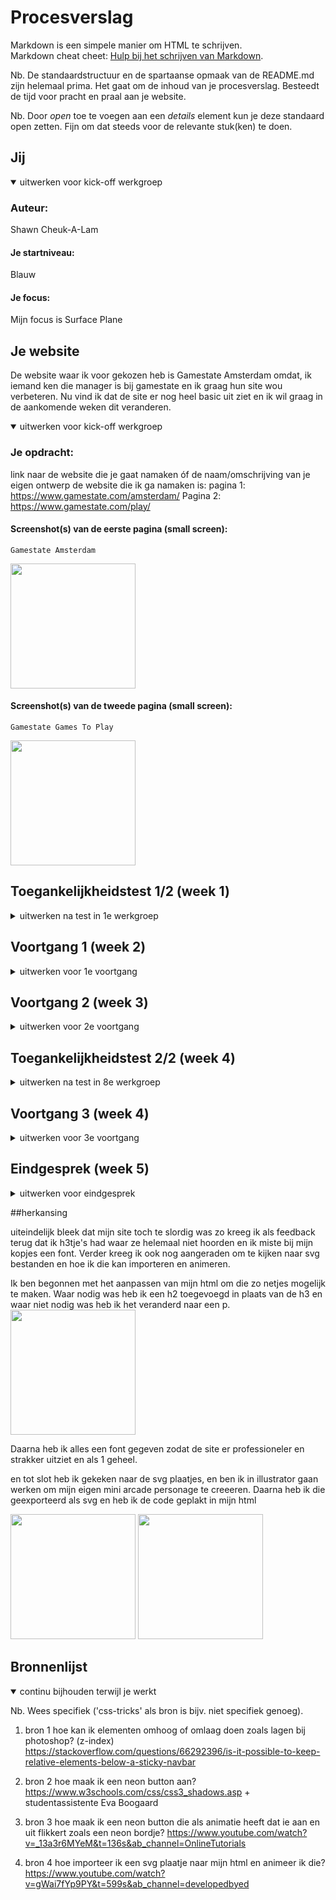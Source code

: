 # Procesverslag
Markdown is een simpele manier om HTML te schrijven.  
Markdown cheat cheet: [Hulp bij het schrijven van Markdown](https://github.com/adam-p/markdown-here/wiki/Markdown-Cheatsheet).

Nb. De standaardstructuur en de spartaanse opmaak van de README.md zijn helemaal prima. Het gaat om de inhoud van je procesverslag. Besteedt de tijd voor pracht en praal aan je website.

Nb. Door *open* toe te voegen aan een *details* element kun je deze standaard open zetten. Fijn om dat steeds voor de relevante stuk(ken) te doen.





## Jij

<details open>
  <summary>uitwerken voor kick-off werkgroep</summary>

  ### Auteur:
  Shawn Cheuk-A-Lam

  #### Je startniveau:
  Blauw

  #### Je focus:
  Mijn focus is Surface Plane
 
</details>





## Je website
De website waar ik voor gekozen heb is Gamestate Amsterdam omdat, ik iemand ken die manager is bij gamestate en ik graag hun site wou verbeteren. Nu vind ik dat de site er nog heel basic uit ziet en ik wil graag in de aankomende weken dit veranderen.
<details open>
  <summary>uitwerken voor kick-off werkgroep</summary>
  

  ### Je opdracht:
  link naar de website die je gaat namaken óf de naam/omschrijving van je eigen ontwerp
  de website die ik ga namaken is:
  pagina 1:
  https://www.gamestate.com/amsterdam/
  Pagina 2:
  https://www.gamestate.com/play/

  #### Screenshot(s) van de eerste pagina (small screen): 
    Gamestate Amsterdam 
  
  <img width="200px" src="https://user-images.githubusercontent.com/27526178/193482122-d8002834-a8fc-43ca-86d7-015033b2dcfb.jpg">
  
  #### Screenshot(s) van de tweede pagina (small screen):
    Gamestate Games To Play
  
  <img width="200px" src="https://user-images.githubusercontent.com/27526178/193482193-b5f54bd9-7b66-4068-bb08-e197ae35b33f.jpg">
 
</details>



## Toegankelijkheidstest 1/2 (week 1)

<details>
  <summary>uitwerken na test in 1e werkgroep</summary>

  ### Bevindingen
  Lijst met je bevindingen die in de test naar voren kwamen:
  

  #### Screenreader
  Hier korte omschrijving (met indien nodig afbeeldingen)
  In week 2 begon ik samen met een klasgenoot de gekozen website uit te testen op fouten die verbetert kunnen worden.
  We zijn begonnen met de screenreader, Hieruit bleek al gauw dat de screen reader alles begon voor te lezen en dat de screenreader 
  sommige dingen wel voorlas zoals random images maar dan opeens een stukje skipte en een heading begon voor te lezen dus soms pakte hij wel
  een image met heading en soms alleen de heading.
  Hier een omschrijving van hoe het opgelost kan worden (met indien nodig afbeeldingen)
  Oplossing:
  de oplossing hiervoor is eventueel ervoor zorgen dat de screen reader ten eerste alleen de belangrijke informatie voor leest
  zoals de headings, linkjes en buttons.

  #### Muis en Toetsenbord 
  Hier korte omschrijving (met indien nodig afbeeldingen)
  Daarna begonnen wij met het testen van muis en toetsenbord alleen te gebruiken. 
  Bevindingen:
  Tab toets werkt dat is goed maar, er is geen aparte stijling voor de verschillende states waardoor de site er heel basic uit ziet en
  je makkelijk kwijt raakt waar je was als je afgeleid raakt.
    
  Hier een omschrijving van hoe het opgelost kan worden (met indien nodig afbeeldingen)
  Oplossing:
  verschillende states vormgeven.

  #### Motoriek (shocks, elastiekjes)
  
  Hier korte omschrijving (met indien nodig afbeeldingen)
  <img width="200px" src="https://user-images.githubusercontent.com/27526178/193483244-ac7fdc62-87f1-450f-b1a0-e1b13a0cf7b2.jpg">
  
  Bevindingen:
  Het is echt heel lastig om een mousepad te gebruiken als je een ziekte hebt zoals parkinson, zelfs het toetsenbord en tab toets is moeilijk.
  
  Oplossingen:
  hoe dit precies opgelost kan worden durf ik niet te zeggen.

  #### Visueel (brillen, contrast, kleurenblind, dark/light). 
  Hier korte omschrijving (met indien nodig afbeeldingen)
  Bevindingen:
  Sommige letters waren niet te lezen omdat ze of te dun waren of te klein, qua contrast en kleurenblind zat er wel lekker veel verschil in. 
  Dus dat was goed maar een dark/light mode was er niet.

  Oplossingen:
  -dark light mode toepassen.
  -letters groter maken of bold

</details>

## Voortgang 1 (week 2)

<details>
  <summary>uitwerken voor 1e voortgang</summary>

  ### Stand van zaken
  hier dit ging goed & dit was lastig (neem ook screenshots op van delen van je website en code)
  Wat minder goed ging was mijn motivatie. Het was net zomervakantie geweest en wij moesten meteen weer aan de slag,
  voor mij was dit heel lastig vooral ook omdat ik niet de beste ben in html of css en dan krijg ik gelijk al iets voor mij waarvan ik 
  eigenlijk geen idee heb hoe ik moet beginnen. dit is ook terug te zien in mijn eerste paar weken waar ik qua html en css echt weinig heb.
  
  Code week 2:
  <img width="200px" src="https://user-images.githubusercontent.com/27526178/193483624-b6eea6f8-6ccc-4990-b3b7-0bd6fe129ab0.jpg">
  <img width="200px" src="https://user-images.githubusercontent.com/27526178/193483628-1f8f9591-cdef-4266-b7b4-573fb69128b4.jpg">

  

  ### Verslag van meeting
  hier na afloop snel de uitkomsten van de meeting vastleggen
  Ik begon mijn eerste feedback gesprek met de studentassistentes. Zij waren erg behulpzaam en hielpen mij vooral om een begin te maken.
  ik had een aantal vragen over de navigatie en hoe ik de hamburger menu het beste kon maken. maar omdat ik dit nog niet in mijn html had staan
  werd dit een beetje lastig voor hun. Deze eerste gesprek was mijn eerste wake up call van ik moet echt aan de slag en dat ben ik hierna ook gaan doen.

</details>



## Voortgang 2 (week 3)

<details>
  <summary>uitwerken voor 2e voortgang</summary>

  ### Stand van zaken
  Na mijn vorige feedback gesprek ben ik ook echt hard aan het werk gegaan en heb ik al mijn content van de pagina in mijn html verwerkt 
  en ben ik aan de slag gegaan met mijn css. helaas liep ik nog wel een klein beetje achter door mijn gebrek aan motivatie in week 1 en begin van week 2
  maar vooruitgang was er.
  <img width="200px" src="https://user-images.githubusercontent.com/27526178/193483874-a75b9b96-dd57-4d59-b2e6-1a67be4b9c5b.jpg">
  <img width="200px" src="https://user-images.githubusercontent.com/27526178/193483877-ba784591-819a-474d-92c9-d937dbdecbc9.jpg">


  ### Verslag van meeting
  hier na afloop snel de uitkomsten van de meeting vastleggen
  Mijn 2e gesprek was met mijn docent. een probleem dat ik had was dat er wit ruimte aan de rechterkant van mijn pagina ontstond en de oorzaak ervan
  was niet te vinden. uiteindelijk bleek het om mijn position te gaan die ik op de verkeerde element had gezet maar toen tijdens het gesprek konden wij 
  het niet vinden. Verder bleek uit het gesprek ook waar ik al bang voor was, het feit dat ik nog steeds een klein beetje achter liep. Dit was mijn 2e wake up call
  en dit betekende dat ik nog harder aan de slag moest.

</details>





## Toegankelijkheidstest 2/2 (week 4)

<details>
  <summary>uitwerken na test in 8e werkgroep</summary>
 
  #### Screenreader
  Hier korte omschrijving (met indien nodig afbeeldingen)
  de screen reader leest alle headings en alle interactieve elementen en gaat dus niet meer 
  over alle onnodige informatie heen tenzij daar op word geklikt.
  

  #### Muis en Toetsenbord 
  Tab toets werkt maar heeft nog steeds geen indicatie van waar je op naar toe tabt
  
  hoe dit opgelost kan worden is door active states en focus states toe te passen en die vorm te geven in css 
  door middel van animaties of de achtergrond kleur te veranderen.

  #### Motoriek (shocks, elastiekjes)
  Wat opviel is dat er in mijn laptop een shortcut is om te alt-tabben als je met drie vingers op de mousepad omhoog swiped,
  dus elke keer wanneer jovan probeert te scrollen alt tabbed hij perongeluk. 
  
  hoe dit op te lossen is is door naar mijn instellingen te gaan en de shortcut uit te doen of door iets te coderen wat begrijpt dat 
  er een hogere input is of meerdere input naar voren komt maar hoe je dit precies moet coderen of of dit uberhaupt kan weet ik niet.


  #### Visueel (brillen, contrast, kleurenblind, dark/light). 
  er is een dark/light mode toegepast die het makkelijker maakt voor de gebruiker om te kijken naar de website via zijn of haar
  preference, de tekst is lekker in bold goed te lezen en er is veel gebruik gemaakt van felle contrastrerende kleuren.

</details>





## Voortgang 3 (week 4)

<details>
  <summary>uitwerken voor 3e voortgang</summary>

  ### Stand van zaken
  De laatste weken is aangekomen en wat beter gaat is de animaties en de overal vormgeving van mijn website. In deze fase heb ik vooral gefocused op de verbeteringen,
  de surface plane, de animaties en de states.
  <img width="200px" src="https://user-images.githubusercontent.com/27526178/193484501-46bcaca8-9df7-46a3-8f61-cd9ed9434406.jpg">
  
  ### Verslag van meeting
   Mijn 3e gesprek was weer met de studentasstintes, ik had een animatie gemaakt voor mijn hamburger menu maar wanneer ik naar mijn 2e pagina ging werkte die animatie
   op mijn 2e pagina niet meer, mijn vraag was hoe ik dit op kon lossen. We hebben van alles geprobeerd maar het lukte niet dus heb ik besloten om het zo te laten en      mij te focussen op andere dingen die ik belangrijker vondt.

</details>





## Eindgesprek (week 5)

<details>
  <summary>uitwerken voor eindgesprek</summary>

  ### Je uitkomst - karakteristiek screenshots:

  <img width="200px" src="https://user-images.githubusercontent.com/27526178/193484762-ec8bdb88-446f-4956-9ef8-d942b8da2cac.jpg">
  <img width="200px" src="https://user-images.githubusercontent.com/27526178/193485189-022522bb-993e-415b-afa7-fca41a146a4f.jpg">
  <img width="200px" src="https://user-images.githubusercontent.com/27526178/193485190-55f868f0-f336-4e6b-9799-79c2d79337ee.jpg">
  <img width="200px" src="https://user-images.githubusercontent.com/27526178/193485191-7e20ea9b-f1a5-4ff1-9f22-fb2e4f9fb731.jpg">


  ### Dit ging goed/Heb ik geleerd: 
  De animaties maken was leuker en makkelijker dan gedacht ook al moet ik eerlijk zeggen dat ik het redelijk simpel heb gehouden
  vond ik het nog wel goed gaan vooral hoe ik ben begonnen en als ik dan kijk naar het eind resultaat ben ik trots op wat ik bereikt heb met veel 
  struggles, moeite en iritatie.
  

  ### Dit was lastig/Is niet gelukt:
  <img width="200px" src="https://user-images.githubusercontent.com/27526178/193485047-d763f4a6-681e-4b5f-b87a-30f5ff1f7b30.jpg">
  <img width="200px" src="https://user-images.githubusercontent.com/27526178/193485050-840c46c8-ba36-4086-bf84-748209def43c.jpg">

  mijn hamburger menu laten werken en animatie op 2e pagina is mij helaas niet gelukt.

</details>

##herkansing

  uiteindelijk bleek dat mijn site toch te slordig was zo kreeg ik als feedback terug dat ik h3tje's had waar ze helemaal niet hoorden en ik 
  miste bij mijn kopjes een font. Verder kreeg ik ook nog aangeraden om te kijken naar svg bestanden en hoe ik die kan importeren en animeren.
  
  Ik ben begonnen met het aanpassen van mijn html om die zo netjes mogelijk te maken. Waar nodig was heb ik een h2 toegevoegd in plaats van de h3 en 
  waar niet nodig was heb ik het veranderd naar een p. 
  <img width="200px" src= "https://user-images.githubusercontent.com/27526178/200604337-ca7bf2a9-3c1d-408a-ae5a-8669efc349d5.jpg">
  
  Daarna heb ik alles een font gegeven zodat de site er professioneler en strakker uitziet en als 1 geheel. 
  
  en tot slot heb ik gekeken naar de svg plaatjes, en ben ik in illustrator gaan werken om mijn eigen mini arcade personage te creeeren. Daarna 
  heb ik die geexporteerd als svg en heb ik de code geplakt in mijn html

  <img width="200px" src="https://user-images.githubusercontent.com/27526178/200604074-2d0d00e0-6d65-4981-beb3-aaea686cc101.jpg">
  <img width="200px" src="https://user-images.githubusercontent.com/27526178/200605609-7466c9b9-f37a-473e-87dd-7eb350bb74c4.jpg">



## Bronnenlijst

<details open>
  <summary>continu bijhouden terwijl je werkt</summary>

  Nb. Wees specifiek ('css-tricks' als bron is bijv. niet specifiek genoeg).

  1. bron 1 hoe kan ik elementen omhoog of omlaag doen zoals lagen bij photoshop? (z-index)
  https://stackoverflow.com/questions/66292396/is-it-possible-to-keep-relative-elements-below-a-sticky-navbar
  
  2. bron 2 hoe maak ik een neon button aan? 
  https://www.w3schools.com/css/css3_shadows.asp + studentassistente Eva Boogaard
  
  3. bron 3 hoe maak ik een neon button die als animatie heeft dat ie aan en uit flikkert zoals een neon bordje?
  https://www.youtube.com/watch?v=_13a3r6MYeM&t=136s&ab_channel=OnlineTutorials
  
  4. bron 4 hoe importeer ik een svg plaatje naar mijn html en animeer ik die?
  https://www.youtube.com/watch?v=gWai7fYp9PY&t=599s&ab_channel=developedbyed

</details>
